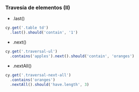 ### Travesía de elementos (II)

* .last()
```javascript
cy.get('.table td')
  .last().should('contain', '1')
```
* .next()
```typescript
cy.get('.traversal-ul')
  .contains('apples').next().should('contain', 'oranges')
```
* .nextAll()
```typescript
cy.get('.traversal-next-all')
  .contains('oranges')
  .nextAll().should('have.length', 3)
```